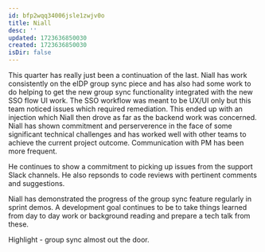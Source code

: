 ```yaml
---
id: bfp2wqq34006jsle1zwjv0o
title: Niall
desc: ''
updated: 1723636850030
created: 1723636850030
isDir: false
---
```

This quarter has really just been a continuation of the last. Niall has work consistently on the eIDP group sync piece and has also had some work to do helping to get the new group sync functionality integrated with the new SSO flow UI work. The SSO workflow was meant to be UX/UI only but this team noticed issues which required remediation. This ended up with an injection which Niall then drove as far as the backend work was concerned. Niall has shown commitment and perserverence in the face of some significant technical challenges and has worked well with other teams to achieve the current project outcome. Communication with PM has been more frequent.

 He continues to show a commitment to picking up issues from the support Slack channels. He also repsonds to code reviews with pertinent comments and suggestions.

Niall has demonstrated the progress of the group sync feature regularly in sprint demos. A development goal continues to be to take things learned from day to day work or background reading and prepare a tech talk from these.

Highlight - group sync almost out the door.